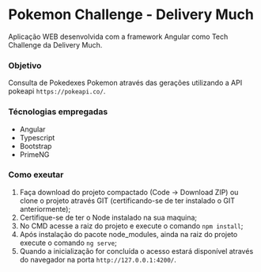 # Pokemon Challenge - Delivery Much
Aplicação WEB desenvolvida com a framework Angular como Tech Challenge da Delivery Much.

### Objetivo
Consulta de Pokedexes Pokemon através das gerações utilizando a API pokeapi `https://pokeapi.co/`.

### Técnologias empregadas
<ul>
  <li>Angular</li>
  <li>Typescript</li>
  <li>Bootstrap</li>
  <li>PrimeNG</li>
</ul>

### Como exeutar
1. Faça download do projeto compactado (Code -> Download ZIP) ou clone o projeto através GIT (certificando-se de ter instalado o GIT anteriormente);
2. Certifique-se de ter o Node instalado na sua maquina;
3. No CMD acesse a raiz do projeto e execute o comando `npm install`;
4. Após instalação do pacote node_modules, ainda na raiz do projeto execute o comando `ng serve`;
5. Quando a inicialização for concluída o acesso estará disponível através do navegador na porta `http://127.0.0.1:4200/`.
